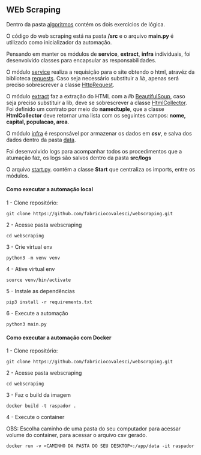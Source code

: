 ## WEb Scraping


Dentro da pasta [algoritmos](https://github.com/fabriciocovalesci/webscraping/tree/main/algoritmos "algoritmos") contém os dois exercicios de lógica.

O código do web scraping está na pasta **/src** e o arquivo **main.py** é utilizado como inicializador da automação.

Pensando em manter os módulos de **service**, **extract**, **infra** individuais, foi desenvolvido classes para encapsular as responsabilidades.

O módulo [service](https://github.com/fabriciocovalesci/webscraping/tree/main/src/service "service") realiza a requisição para o site obtendo o html, atravéz da biblioteca [requests](https://pypi.org/project/requests/ "requests"). Caso seja necessário substituir a *lib*,  apenas será preciso sobrescrever a classe [HttpRequest](https://github.com/fabriciocovalesci/webscraping/tree/main/algoritmos "HttpRequest").

O módulo [extract](https://github.com/fabriciocovalesci/webscraping/tree/main/src/extract "extract") faz a extração do HTML com a *lib* [BeautifulSoup](https://pypi.org/project/beautifulsoup4/ "BeautifulSoup"), caso seja preciso substituir a lib, deve se  sobrescrever a classe [HtmlCollector](https://github.com/fabriciocovalesci/webscraping/blob/main/src/extract/collector.py "HtmlCollector"). 
Foi definido um contrato por meio do **namedtuple**, que a classe **HtmlCollector** deve retornar uma lista com os seguintes campos: **nome, capital, populacao, area**.

O módulo [infra](https://github.com/fabriciocovalesci/webscraping/tree/main/src/infra "infra") é responsável por armazenar os dados em ***csv***, e salva dos dados dentro da pasta [data](https://github.com/fabriciocovalesci/webscraping/tree/main/data "data").

Foi desenvolvido logs para acompanhar todos os procedimentos que a atumação faz, os logs são salvos dentro da pasta **src/logs**

O arquivo [start.py](https://github.com/fabriciocovalesci/webscraping/blob/main/src/start.py "start.py"). contém a classe **Start** que centraliza os imports, entre os módulos.

#### Como executar a automação local

1 - Clone repositório:

    git clone https://github.com/fabriciocovalesci/webscraping.git

2 - Acesse pasta webscraping

    cd webscraping

3 - Crie virtual env

    python3 -m venv venv

4 - Ative virtual env

    source venv/bin/activate

5 - Instale as dependências

    pip3 install -r requirements.txt
    
6 - Execute a automação

    python3 main.py

#### Como executar a automação com Docker

1 - Clone repositório:

    git clone https://github.com/fabriciocovalesci/webscraping.git

2 - Acesse pasta webscraping

    cd webscraping
 
3 - Faz o build da imagem

    docker build -t raspador .

4 - Execute o container 

OBS: Escolha caminho de uma pasta do seu computador para acessar volume do container, para acessar o arquivo csv gerado.

    docker run -v <CAMINHO DA PASTA DO SEU DESKTOP>:/app/data -it raspador
